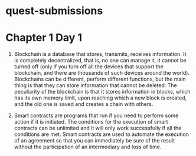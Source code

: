 # quest-submissions

# Chapter 1 Day 1 
1. Blockchain is a database that stores, transmits, receives information. It is completely decentralized, that is, no one can manage it, it cannot be turned off (only if you turn off all the devices that support the blockchain, and there are thousands of such devices around the world). Blockchains can be different, perform different functions, but the main thing is that they can store information that cannot be deleted. The peculiarity of the blockchain is that it stores information in blocks, which has its own memory limit, upon reaching which a new block is created, and the old one is saved and creates a chain with others.

2. Smart contracts are programs that run if you need to perform some action if it is initiated. The conditions for the execution of smart contracts can be unlimited and it will only work successfully if all the conditions are met. Smart contracts are used to automate the execution of an agreement so that you can immediately be sure of the result without the participation of an intermediary and loss of time.
